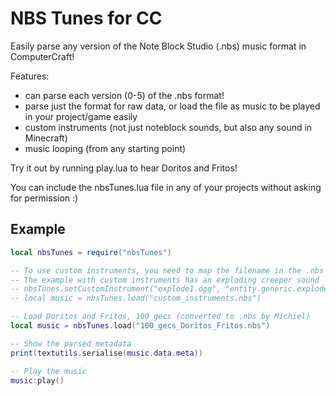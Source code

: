 # NBS Tunes for CC
Easily parse any version of the Note Block Studio (.nbs) music format in ComputerCraft!

Features:
- can parse each version (0-5) of the .nbs format!
- parse just the format for raw data, or load the file as music to be played in your project/game easily
- custom instruments (not just noteblock sounds, but also any sound in Minecraft)
- music looping (from any starting point)

Try it out by running play.lua to hear Doritos and Fritos!

You can include the nbsTunes.lua file in any of your projects without asking for permission :)

## Example

```lua
local nbsTunes = require("nbsTunes")

-- To use custom instruments, you need to map the filename in the .nbs file to a Minecraft sound id
-- The example with custom instruments has an exploding creeper sound
-- nbsTunes.setCustomInstrument("explode1.ogg", "entity.generic.explode")
-- local music = nbsTunes.load("custom_instruments.nbs")

-- Load Doritos and Fritos, 100 gecs (converted to .nbs by Michiel)
local music = nbsTunes.load("100_gecs_Doritos_Fritos.nbs")

-- Show the parsed metadata
print(textutils.serialise(music.data.meta))

-- Play the music
music:play()
```
